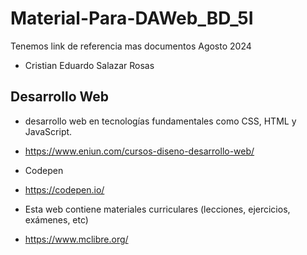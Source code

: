 # Material-Para-DAWeb_BD_5I
Tenemos link de referencia mas documentos Agosto 2024
- Cristian Eduardo Salazar Rosas
## Desarrollo Web
- desarrollo web en tecnologías fundamentales como CSS, HTML y JavaScript.
- https://www.eniun.com/cursos-diseno-desarrollo-web/

- Codepen
- https://codepen.io/

- Esta web contiene materiales curriculares (lecciones, ejercicios, exámenes, etc)
- https://www.mclibre.org/

